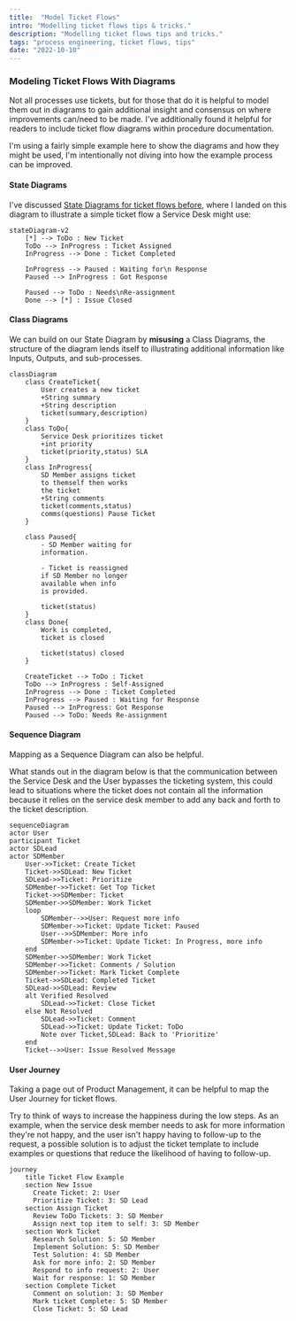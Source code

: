 ```yaml
---
title:  "Model Ticket Flows"
intro: "Modelling ticket flows tips & tricks."
description: "Modelling ticket flows tips and tricks."
tags: "process engineering, ticket flows, tips"
date: "2022-10-10"
---
```


### Modeling Ticket Flows With Diagrams

Not all processes use tickets, but for those that do it is helpful to model them out in diagrams to gain additional insight and consensus on where improvements can/need to be made. I've additionally found it helpful for readers to include ticket flow diagrams within procedure documentation.

I'm using a fairly simple example here to show the diagrams and how they might be used, I'm intentionally not diving into how the example process can be improved.

#### State Diagrams

I've discussed [State Diagrams for ticket flows before](state-diagrams.md), where I landed on this diagram to illustrate a simple ticket flow a Service Desk might use:

```mermaid
stateDiagram-v2
    [*] --> ToDo : New Ticket
    ToDo --> InProgress : Ticket Assigned
    InProgress --> Done : Ticket Completed

    InProgress --> Paused : Waiting for\n Response
    Paused --> InProgress : Got Response

    Paused --> ToDo : Needs\nRe-assignment
    Done --> [*] : Issue Closed
```

#### Class Diagrams

We can build on our State Diagram by **misusing** a Class Diagrams, the structure of the diagram lends itself to illustrating additional information like Inputs, Outputs, and sub-processes.

```mermaid
classDiagram
    class CreateTicket{
        User creates a new ticket
        +String summary
        +String description
        ticket(summary,description)
    }
    class ToDo{
        Service Desk prioritizes ticket
        +int priority
        ticket(priority,status) SLA
    }
    class InProgress{
        SD Member assigns ticket
        to themself then works 
        the ticket
        +String comments
        ticket(comments,status)
        comms(questions) Pause Ticket
    }

    class Paused{
        - SD Member waiting for
        information.

        - Ticket is reassigned 
        if SD Member no longer
        available when info
        is provided.

        ticket(status)
    }
    class Done{
        Work is completed,
        ticket is closed

        ticket(status) closed
    }

    CreateTicket --> ToDo : Ticket
    ToDo --> InProgress : Self-Assigned
    InProgress --> Done : Ticket Completed
    InProgress --> Paused : Waiting for Response
    Paused --> InProgress: Got Response
    Paused --> ToDo: Needs Re-assignment
```

#### Sequence Diagram

Mapping as a Sequence Diagram can also be helpful. 

What stands out in the diagram below is that the communication between the Service Desk and the User bypasses the ticketing system, this could lead to situations where the ticket does not contain all the information because it relies on the service desk member to add any back and forth to the ticket description.

```mermaid
sequenceDiagram
actor User
participant Ticket
actor SDLead
actor SDMember
    User->>Ticket: Create Ticket
    Ticket->>SDLead: New Ticket
    SDLead->>Ticket: Prioritize
    SDMember->>Ticket: Get Top Ticket
    Ticket->>SDMember: Ticket
    SDMember->>SDMember: Work Ticket
    loop
        SDMember-->>User: Request more info
        SDMember->>Ticket: Update Ticket: Paused
        User-->>SDMember: More info
        SDMember->>Ticket: Update Ticket: In Progress, more info
    end
    SDMember->>SDMember: Work Ticket
    SDMember->>Ticket: Comments / Solution
    SDMember->>Ticket: Mark Ticket Complete
    Ticket->>SDLead: Completed Ticket
    SDLead->>SDLead: Review
    alt Verified Resolved
        SDLead->>Ticket: Close Ticket
    else Not Resolved
        SDLead->>Ticket: Comment
        SDLead->>Ticket: Update Ticket: ToDo
        Note over Ticket,SDLead: Back to 'Prioritize'
    end
    Ticket-->>User: Issue Resolved Message

```

#### User Journey

Taking a page out of Product Management, it can be helpful to map the User Journey for ticket flows. 

Try to think of ways to increase the happiness during the low steps. As an example, when the service desk member needs to ask for more information they're not happy, and the user isn't happy having to follow-up to the request, a possible solution is to adjust the ticket template to include examples or questions that reduce the likelihood of having to follow-up.

```mermaid
journey
    title Ticket Flow Example
    section New Issue
      Create Ticket: 2: User
      Prioritize Ticket: 3: SD Lead
    section Assign Ticket
      Review ToDo Tickets: 3: SD Member
      Assign next top item to self: 3: SD Member
    section Work Ticket
      Research Solution: 5: SD Member
      Implement Solution: 5: SD Member
      Test Solution: 4: SD Member
      Ask for more info: 2: SD Member
      Respond to info request: 2: User
      Wait for response: 1: SD Member
    section Complete Ticket
      Comment on solution: 3: SD Member
      Mark ticket Complete: 5: SD Member
      Close Ticket: 5: SD Lead
```